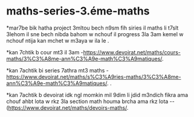 # maths-series-3.éme-maths
*mar7be bik hatha project 3mltou bech n9sm fih siries il maths li t7slt 3lehom il sne bech nibda bahom w nchouf il progress 3la 3am kemel w nchouf ntija kan mchet w m3aya w ila le . 

*kan 7chtik b cour mt3 il 3am -https://www.devoirat.net/maths/cours-maths/3%C3%A8me-ann%C3%A9e-math%C3%A9matiques/.

*kan 7achtik bi series 7athra mt3 maths -https://www.devoirat.net/maths/s%C3%A9ries-maths/3%C3%A8me-ann%C3%A9e-math%C3%A9matiques/.
.

*kan 7achtik b devoirat idk ngl momkin mil 9dim li jdid m3ndich fikra ama chouf ahbt lota w rkz 3la section math houma brcha ama rkz lota --(https://www.devoirat.net/maths/devoirs-maths/.
